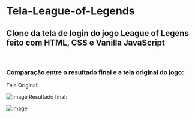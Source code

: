 # Tela-League-of-Legends
<h2>Clone da tela de login do jogo League of Legens feito com HTML, CSS e Vanilla JavaScript</h2><br>
<h3>Comparação entre o resultado final e a tela original do jogo:</h3>
Tela Original:

![image](https://user-images.githubusercontent.com/76002553/184515541-79aa0e87-1221-4745-be15-a2c98137f5c2.png)
Resultado final:

![image](https://user-images.githubusercontent.com/76002553/184515528-4e89abb3-4d10-4f49-abe4-fa885ea2dc41.png)

